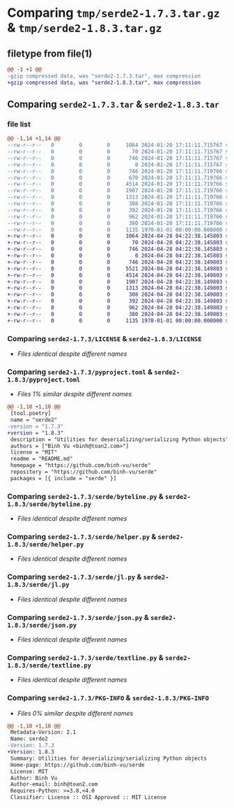 # Comparing `tmp/serde2-1.7.3.tar.gz` & `tmp/serde2-1.8.3.tar.gz`

## filetype from file(1)

```diff
@@ -1 +1 @@
-gzip compressed data, was "serde2-1.7.3.tar", max compression
+gzip compressed data, was "serde2-1.8.3.tar", max compression
```

## Comparing `serde2-1.7.3.tar` & `serde2-1.8.3.tar`

### file list

```diff
@@ -1,14 +1,14 @@
--rw-r--r--   0        0        0     1064 2024-01-20 17:11:11.715767 serde2-1.7.3/LICENSE
--rw-r--r--   0        0        0       70 2024-01-20 17:11:11.715767 serde2-1.7.3/README.md
--rw-r--r--   0        0        0      746 2024-01-20 17:11:11.715767 serde2-1.7.3/pyproject.toml
--rw-r--r--   0        0        0        0 2024-01-20 17:11:11.715767 serde2-1.7.3/serde/__init__.py
--rw-r--r--   0        0        0      746 2024-01-20 17:11:11.719766 serde2-1.7.3/serde/byteline.py
--rw-r--r--   0        0        0      670 2024-01-20 17:11:11.719766 serde2-1.7.3/serde/csv.py
--rw-r--r--   0        0        0     4514 2024-01-20 17:11:11.719766 serde2-1.7.3/serde/helper.py
--rw-r--r--   0        0        0     1907 2024-01-20 17:11:11.719766 serde2-1.7.3/serde/jl.py
--rw-r--r--   0        0        0     1313 2024-01-20 17:11:11.719766 serde2-1.7.3/serde/json.py
--rw-r--r--   0        0        0      308 2024-01-20 17:11:11.719766 serde2-1.7.3/serde/pickle.py
--rw-r--r--   0        0        0      392 2024-01-20 17:11:11.719766 serde2-1.7.3/serde/prelude.py
--rw-r--r--   0        0        0      962 2024-01-20 17:11:11.719766 serde2-1.7.3/serde/textline.py
--rw-r--r--   0        0        0      380 2024-01-20 17:11:11.719766 serde2-1.7.3/serde/yaml.py
--rw-r--r--   0        0        0     1135 1970-01-01 00:00:00.000000 serde2-1.7.3/PKG-INFO
+-rw-r--r--   0        0        0     1064 2024-04-28 04:22:38.145803 serde2-1.8.3/LICENSE
+-rw-r--r--   0        0        0       70 2024-04-28 04:22:38.145803 serde2-1.8.3/README.md
+-rw-r--r--   0        0        0      746 2024-04-28 04:22:38.145803 serde2-1.8.3/pyproject.toml
+-rw-r--r--   0        0        0        0 2024-04-28 04:22:38.145803 serde2-1.8.3/serde/__init__.py
+-rw-r--r--   0        0        0      746 2024-04-28 04:22:38.149803 serde2-1.8.3/serde/byteline.py
+-rw-r--r--   0        0        0     5521 2024-04-28 04:22:38.149803 serde2-1.8.3/serde/csv.py
+-rw-r--r--   0        0        0     4514 2024-04-28 04:22:38.149803 serde2-1.8.3/serde/helper.py
+-rw-r--r--   0        0        0     1907 2024-04-28 04:22:38.149803 serde2-1.8.3/serde/jl.py
+-rw-r--r--   0        0        0     1313 2024-04-28 04:22:38.149803 serde2-1.8.3/serde/json.py
+-rw-r--r--   0        0        0      308 2024-04-28 04:22:38.149803 serde2-1.8.3/serde/pickle.py
+-rw-r--r--   0        0        0      392 2024-04-28 04:22:38.149803 serde2-1.8.3/serde/prelude.py
+-rw-r--r--   0        0        0      962 2024-04-28 04:22:38.149803 serde2-1.8.3/serde/textline.py
+-rw-r--r--   0        0        0      380 2024-04-28 04:22:38.149803 serde2-1.8.3/serde/yaml.py
+-rw-r--r--   0        0        0     1135 1970-01-01 00:00:00.000000 serde2-1.8.3/PKG-INFO
```

### Comparing `serde2-1.7.3/LICENSE` & `serde2-1.8.3/LICENSE`

 * *Files identical despite different names*

### Comparing `serde2-1.7.3/pyproject.toml` & `serde2-1.8.3/pyproject.toml`

 * *Files 1% similar despite different names*

```diff
@@ -1,10 +1,10 @@
 [tool.poetry]
 name = "serde2"
-version = "1.7.3"
+version = "1.8.3"
 description = "Utilities for deserializing/serializing Python objects"
 authors = ["Binh Vu <binh@toan2.com>"]
 license = "MIT"
 readme = "README.md"
 homepage = "https://github.com/binh-vu/serde"
 repository = "https://github.com/binh-vu/serde"
 packages = [{ include = "serde" }]
```

### Comparing `serde2-1.7.3/serde/byteline.py` & `serde2-1.8.3/serde/byteline.py`

 * *Files identical despite different names*

### Comparing `serde2-1.7.3/serde/helper.py` & `serde2-1.8.3/serde/helper.py`

 * *Files identical despite different names*

### Comparing `serde2-1.7.3/serde/jl.py` & `serde2-1.8.3/serde/jl.py`

 * *Files identical despite different names*

### Comparing `serde2-1.7.3/serde/json.py` & `serde2-1.8.3/serde/json.py`

 * *Files identical despite different names*

### Comparing `serde2-1.7.3/serde/textline.py` & `serde2-1.8.3/serde/textline.py`

 * *Files identical despite different names*

### Comparing `serde2-1.7.3/PKG-INFO` & `serde2-1.8.3/PKG-INFO`

 * *Files 0% similar despite different names*

```diff
@@ -1,10 +1,10 @@
 Metadata-Version: 2.1
 Name: serde2
-Version: 1.7.3
+Version: 1.8.3
 Summary: Utilities for deserializing/serializing Python objects
 Home-page: https://github.com/binh-vu/serde
 License: MIT
 Author: Binh Vu
 Author-email: binh@toan2.com
 Requires-Python: >=3.8,<4.0
 Classifier: License :: OSI Approved :: MIT License
```

